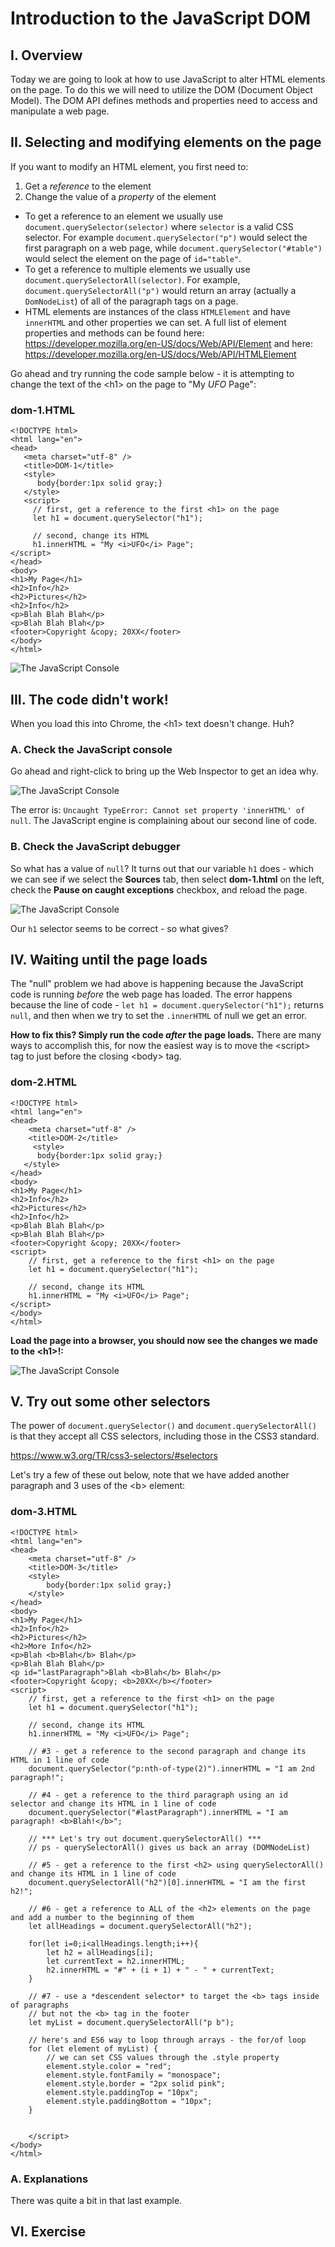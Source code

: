 # Introduction to the JavaScript DOM

## I. Overview
Today we are going to look at how to use JavaScript to alter HTML elements on the page. To
do this we will need to utilize the DOM (Document Object Model).
The DOM API defines methods and properties need to access and manipulate a web page.

## II. Selecting and modifying elements on the page
If you want to modify an HTML element, you first need to:

1. Get a *reference* to the element
1. Change the value of a *property* of the element

- To get a reference to an element we usually use `document.querySelector(selector)` where `selector` is a valid CSS selector. For example `document.querySelector("p")` would select the first paragraph on a web page, while `document.querySelector("#table")` would select the element on the page of `id="table"`.
- To get a reference to multiple elements we usually use `document.querySelectorAll(selector)`. For example, `document.querySelectorAll("p")` would return an array (actually a `DomNodeList`) of all of the paragraph tags on a page.
- HTML elements are instances of the class `HTMLElement` and have `innerHTML` and other properties we can set. A full list of element properties and methods can be found here: https://developer.mozilla.org/en-US/docs/Web/API/Element and here: https://developer.mozilla.org/en-US/docs/Web/API/HTMLElement


Go ahead and try running the code sample below - it is attempting to change the text of the &lt;h1> on the page to "My *UFO* Page":

### dom-1.HTML

```
<!DOCTYPE html>
<html lang="en">
<head>
   <meta charset="utf-8" />
   <title>DOM-1</title>
   <style>
      body{border:1px solid gray;}
   </style>
   <script>
     // first, get a reference to the first <h1> on the page
     let h1 = document.querySelector("h1");

     // second, change its HTML
     h1.innerHTML = "My <i>UFO</i> Page";	
</script>
</head>
<body>
<h1>My Page</h1>
<h2>Info</h2>
<h2>Pictures</h2>
<h2>Info</h2>
<p>Blah Blah Blah</p>
<p>Blah Blah Blah</p>
<footer>Copyright &copy; 20XX</footer>
</body>
</html>
```

![The JavaScript Console](_images/dom-1.jpg)

## III. The code didn't work!
When you load this into Chrome, the &lt;h1> text doesn't change. Huh?

### A. Check the JavaScript console
Go ahead and right-click to bring up the Web Inspector to get an idea why.

![The JavaScript Console](_images/dom-2.jpg)

The error is: `Uncaught TypeError: Cannot set property 'innerHTML' of null`. 
The JavaScript engine is complaining about our second line of code.

### B. Check the JavaScript debugger
So what has a value of `null`? It turns out that our variable `h1` does - which we can see if we select the **Sources** tab, then select **dom-1.html** on the left, check the **Pause on caught exceptions** checkbox, and reload the page.

![The JavaScript Console](_images/dom-3.jpg)

Our `h1` selector seems to be correct - so what gives?

## IV. Waiting until the page loads
The "null" problem we had above is happening because the JavaScript code is running *before* the web page has loaded. 
The error happens because the line of code - `let h1 = document.querySelector("h1");` returns `null`, and then when we try to set the `.innerHTML` of null we get an error.

**How to fix this? Simply run the code *after* the page loads.** There are many ways to accomplish this, for now  the easiest way is to move the &lt;script> tag to just before the closing &lt;body> tag. 

### dom-2.HTML

```
<!DOCTYPE html>
<html lang="en">
<head>
	<meta charset="utf-8" />
	<title>DOM-2</title>
	 <style>
      body{border:1px solid gray;}
   </style>
</head>
<body>
<h1>My Page</h1>
<h2>Info</h2>
<h2>Pictures</h2>
<h2>Info</h2>
<p>Blah Blah Blah</p>
<p>Blah Blah Blah</p>
<footer>Copyright &copy; 20XX</footer>
<script>
	// first, get a reference to the first <h1> on the page
	let h1 = document.querySelector("h1");
	
	// second, change its HTML
	h1.innerHTML = "My <i>UFO</i> Page";	
</script>
</body>
</html>
```

**Load the page into a browser, you should now see the changes we made to the &lt;h1>!:**

![The JavaScript Console](_images/dom-4.jpg)

## V. Try out some other selectors
The power of `document.querySelector()` and `document.querySelectorAll()` is that they accept all CSS selectors, including those in the CSS3 standard.

https://www.w3.org/TR/css3-selectors/#selectors

Let's try a few of these out below, note that we have added another paragraph and 3 uses of the &lt;b> element:

### dom-3.HTML

```
<!DOCTYPE html>
<html lang="en">
<head>
	<meta charset="utf-8" />
	<title>DOM-3</title>
	<style>
		body{border:1px solid gray;}
	</style>
</head>
<body>
<h1>My Page</h1>
<h2>Info</h2>
<h2>Pictures</h2>
<h2>More Info</h2>
<p>Blah <b>Blah</b> Blah</p>
<p>Blah Blah Blah</p>
<p id="lastParagraph">Blah <b>Blah</b> Blah</p>
<footer>Copyright &copy; <b>20XX</b></footer>
<script>
	// first, get a reference to the first <h1> on the page
	let h1 = document.querySelector("h1");
	
	// second, change its HTML
	h1.innerHTML = "My <i>UFO</i> Page";	
	
	// #3 - get a reference to the second paragraph and change its HTML in 1 line of code
	document.querySelector("p:nth-of-type(2)").innerHTML = "I am 2nd paragraph!";
	
	// #4 - get a reference to the third paragraph using an id selector and change its HTML in 1 line of code
	document.querySelector("#lastParagraph").innerHTML = "I am paragraph! <b>Blah!</b>";
	
	// *** Let's try out document.querySelectorAll() ***
	// ps - querySelectorAll() gives us back an array (DOMNodeList)
	
	// #5 - get a reference to the first <h2> using querySelectorAll() and change its HTML in 1 line of code
	document.querySelectorAll("h2")[0].innerHTML = "I am the first h2!";
	
	// #6 - get a reference to ALL of the <h2> elements on the page and add a number to the beginning of them
	let allHeadings = document.querySelectorAll("h2");

	for(let i=0;i<allHeadings.length;i++){
		let h2 = allHeadings[i];
		let currentText = h2.innerHTML;
		h2.innerHTML = "#" + (i + 1) + " - " + currentText;
	}
	
	// #7 - use a *descendent selector* to target the <b> tags inside of paragraphs 
	// but not the <b> tag in the footer
	let myList = document.querySelectorAll("p b");
	
	// here's and ES6 way to loop through arrays - the for/of loop
	for (let element of myList) {
		// we can set CSS values through the .style property
		element.style.color = "red";
		element.style.fontFamily = "monospace";
		element.style.border = "2px solid pink";
		element.style.paddingTop = "10px";
		element.style.paddingBottom = "10px";
	}
	
	
	</script>
</body>
</html>
```
### A. Explanations
There was quite a bit in that last example.

## VI. Exercise


